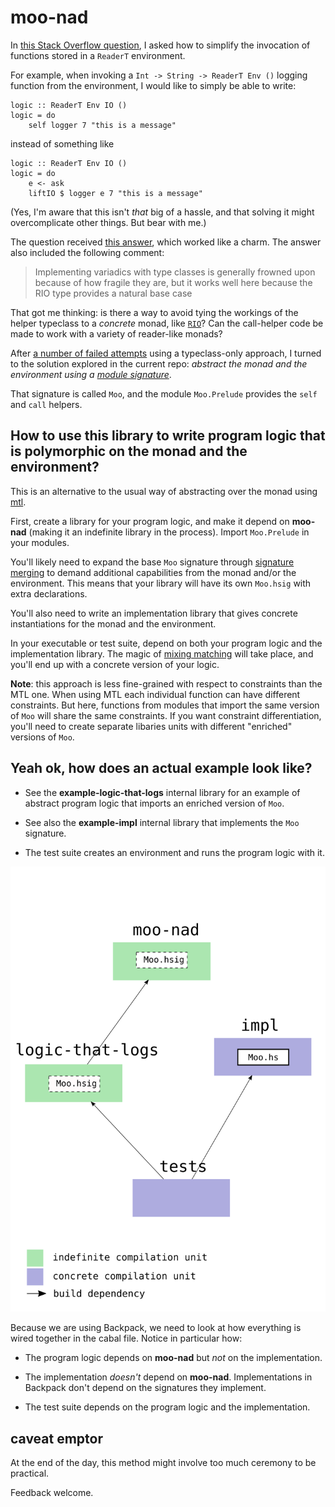 # moo-nad

In [this Stack Overflow
question](https://stackoverflow.com/questions/61642492/simplifying-the-invocation-of-functions-stored-inside-an-readert-environment),
I asked how to simplify the invocation of functions stored in a `ReaderT`
environment.

For example, when invoking a `Int -> String -> ReaderT Env ()` logging function from the environment, I would
like to simply be able to write:

    logic :: ReaderT Env IO ()
    logic = do
        self logger 7 "this is a message"

instead of something like

    logic :: ReaderT Env IO ()
    logic = do
        e <- ask
        liftIO $ logger e 7 "this is a message"

(Yes, I'm aware that this isn't *that* big of a hassle, and that solving it might
overcomplicate other things. But bear with me.)

The question received [this
answer](https://stackoverflow.com/a/61642757/1364288), which worked like a
charm. The answer also included the following comment:

> Implementing variadics with type classes is generally frowned upon because of
> how fragile they are, but it works well here because the RIO type provides a
> natural base case

That got me thinking: is there a way to avoid tying the workings of the
helper typeclass to a *concrete* monad, like
[`RIO`](http://hackage.haskell.org/package/rio)? Can the call-helper code be
made to work with a variety of reader-like monads?

After [a number of failed attempts](https://github.com/danidiaz/dep-t/issues/1)
using a typeclass-only approach, I turned to the solution explored in the
current repo: *abstract the monad and the environment using a [module
signature](https://downloads.haskell.org/ghc/latest/docs/html/users_guide/separate_compilation.html#module-signatures)*.

That signature is called `Moo`, and the module `Moo.Prelude` provides the
`self` and `call` helpers.

## How to use this library to write program logic that is polymorphic on the monad and the environment?

This is an alternative to the usual way of abstracting over the monad using
[mtl](http://hackage.haskell.org/package/mtl).

First, create a library for your program logic, and make it depend on
**moo-nad** (making it an indefinite library in the process). Import
`Moo.Prelude` in your modules.

You'll likely need to expand the base `Moo` signature through [signature
merging](https://github.com/danidiaz/really-small-backpack-example/tree/master/lesson3-signature-merging)
to demand additional capabilities from the monad and/or the environment. This
means that your library will have its own `Moo.hsig` with extra declarations.

You'll also need to write an implementation library that gives concrete
instantiations for the monad and the environment.

In your executable or test suite, depend on both your program logic and the implementation library. The magic of [mixing matching](https://github.com/danidiaz/really-small-backpack-example/tree/master/lesson2-signatures) will take place, and you'll end up with a concrete version of your logic.

**Note**: this approach is less fine-grained with respect to constraints than
the MTL one. When using MTL each individual function can have different
constraints. But here, functions from modules that import the same version of
`Moo` will share the same constraints. If you want constraint differentiation,
you'll need to create separate libaries units with different "enriched"
versions of `Moo`.

## Yeah ok, how does an actual example look like?

- See the **example-logic-that-logs** internal library for an example of abstract program logic that imports an enriched version of `Moo`. 

- See also the **example-impl** internal library that implements the `Moo` signature.

- The test suite creates an environment and runs the program logic with it.

![example program](https://raw.githubusercontent.com/danidiaz/moo-nad/main/moo-nad.svg)

Because we are using Backpack, we need to look at how everything is wired together
in the cabal file. Notice in particular how: 

- The program logic depends on **moo-nad** but *not* on the implementation.

- The implementation *doesn't* depend on **moo-nad**. Implementations in Backpack don't depend on the signatures they implement.

- The test suite depends on the program logic and the implementation.


## caveat emptor

At the end of the day, this method might involve too much ceremony to be practical. 

Feedback welcome. 

